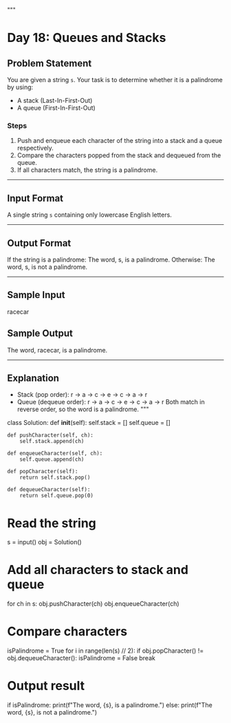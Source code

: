"""
# Day 18: Queues and Stacks

## Problem Statement
You are given a string `s`. Your task is to determine whether it is a palindrome by using:
- A stack (Last-In-First-Out)
- A queue (First-In-First-Out)

### Steps
1. Push and enqueue each character of the string into a stack and a queue respectively.
2. Compare the characters popped from the stack and dequeued from the queue.
3. If all characters match, the string is a palindrome.

---

## Input Format
A single string `s` containing only lowercase English letters.

---

## Output Format
If the string is a palindrome:
    The word, s, is a palindrome.
Otherwise:
    The word, s, is not a palindrome.

---

## Sample Input
racecar

## Sample Output
The word, racecar, is a palindrome.

---

## Explanation
- Stack (pop order): r → a → c → e → c → a → r
- Queue (dequeue order): r → a → c → e → c → a → r
Both match in reverse order, so the word is a palindrome.
"""

class Solution:
    def __init__(self):
        self.stack = []
        self.queue = []
    
    def pushCharacter(self, ch):
        self.stack.append(ch)
    
    def enqueueCharacter(self, ch):
        self.queue.append(ch)
    
    def popCharacter(self):
        return self.stack.pop()
    
    def dequeueCharacter(self):
        return self.queue.pop(0)


# Read the string
s = input()
obj = Solution()

# Add all characters to stack and queue
for ch in s:
    obj.pushCharacter(ch)
    obj.enqueueCharacter(ch)

# Compare characters
isPalindrome = True
for i in range(len(s) // 2):
    if obj.popCharacter() != obj.dequeueCharacter():
        isPalindrome = False
        break

# Output result
if isPalindrome:
    print(f"The word, {s}, is a palindrome.")
else:
    print(f"The word, {s}, is not a palindrome.")
